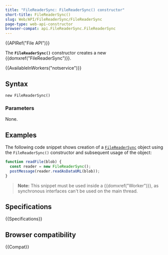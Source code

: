 ```yaml
---
title: "FileReaderSync: FileReaderSync() constructor"
short-title: FileReaderSync()
slug: Web/API/FileReaderSync/FileReaderSync
page-type: web-api-constructor
browser-compat: api.FileReaderSync.FileReaderSync
---
```


{{APIRef("File API")}}

The **`FileReaderSync()`** constructor creates a new {{domxref("FileReaderSync")}}.

{{AvailableInWorkers("notservice")}}

## Syntax

```js-nolint
new FileReaderSync()
```

### Parameters

None.

## Examples

The following code snippet shows creation of a [`FileReaderSync`](/en-US/docs/Web/API/FileReaderSync) object using the `FileReaderSync()` constructor and subsequent usage of the object:

```js
function readFile(blob) {
  const reader = new FileReaderSync();
  postMessage(reader.readAsDataURL(blob));
}
```

> **Note:** This snippet must be used inside a {{domxref("Worker")}}, as synchronous interfaces can't be used on the main thread.

## Specifications

{{Specifications}}

## Browser compatibility

{{Compat}}
